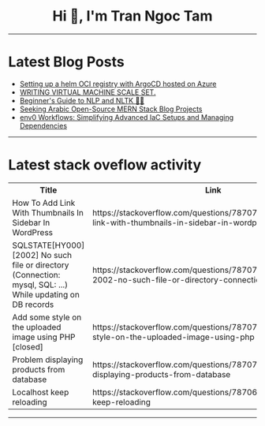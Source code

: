 <h1 align="center">Hi 👋, I'm Tran Ngoc Tam</h1>

---

# Latest Blog Posts 
<!-- BLOG-POST-LIST:START -->
- [Setting up a helm OCI registry with ArgoCD hosted on Azure](https://dev.to/nastaliss/setting-up-a-helm-oci-registry-with-argocd-hosted-on-azure-4idd)
- [WRITING VIRTUAL MACHINE SCALE SET.](https://dev.to/agana_adebayoo_876a06/writing-virtual-machine-scale-set-c6p)
- [Beginner&#39;s Guide to NLP and NLTK 🐍📑](https://dev.to/kammarianand/beginners-guide-to-nlp-and-nltk-433)
- [Seeking Arabic Open-Source MERN Stack Blog Projects](https://dev.to/mrxmaidx/seeking-arabic-open-source-mern-stack-blog-projects-57ho)
- [env0 Workflows: Simplifying Advanced IaC Setups and Managing Dependencies](https://dev.to/env0/env0-workflows-simplifying-advanced-iac-setups-and-managing-dependencies-3080)
<!-- BLOG-POST-LIST:END -->

---

# Latest stack oveflow activity
<table>
  <tr><th>Title</th><th>Link</th></tr>
  <!-- STACKOVERFLOW:START --><tr><td>How To Add Link With Thumbnails In Sidebar In WordPress</td><td>https://stackoverflow.com/questions/78707528/how-to-add-link-with-thumbnails-in-sidebar-in-wordpress</td></tr><tr><td>SQLSTATE[HY000] [2002] No such file or directory &lpar;Connection: mysql, SQL: ...&rpar; While updating on DB records</td><td>https://stackoverflow.com/questions/78707489/sqlstatehy000-2002-no-such-file-or-directory-connection-mysql-sql-w</td></tr><tr><td>Add some style on the uploaded image using PHP [closed]</td><td>https://stackoverflow.com/questions/78707371/add-some-style-on-the-uploaded-image-using-php</td></tr><tr><td>Problem displaying products from database</td><td>https://stackoverflow.com/questions/78707284/problem-displaying-products-from-database</td></tr><tr><td>Localhost keep reloading</td><td>https://stackoverflow.com/questions/78706942/localhost-keep-reloading</td></tr><!-- STACKOVERFLOW:END -->
</table>

---


